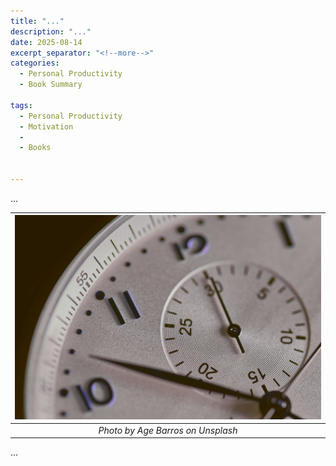 ```yaml
---
title: "..."
description: "..."
date: 2025-08-14
excerpt_separator: "<!--more-->"
categories:
  - Personal Productivity
  - Book Summary

tags:
  - Personal Productivity
  - Motivation
  - 
  - Books


---
```


...

| ![image](/assets/images/age-barros-IWC-unsplash.jpg) |
|:--:|
| *Photo by Age Barros on Unsplash* |

...